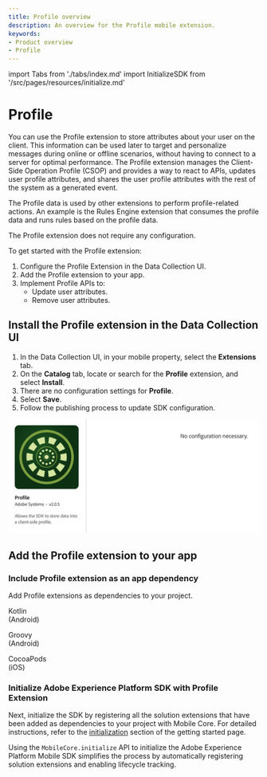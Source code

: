 ```yaml
---
title: Profile overview
description: An overview for the Profile mobile extension.
keywords:
- Product overview
- Profile
---
```


import Tabs from './tabs/index.md'
import InitializeSDK from '/src/pages/resources/initialize.md'

# Profile

You can use the Profile extension to store attributes about your user on the client. This information can be used later to target and personalize messages during online or offline scenarios, without having to connect to a server for optimal performance. The Profile extension manages the Client-Side Operation Profile (CSOP) and provides a way to react to APIs, updates user profile attributes, and shares the user profile attributes with the rest of the system as a generated event.

The Profile data is used by other extensions to perform profile-related actions. An example is the Rules Engine extension that consumes the profile data and runs rules based on the profile data.

<InlineAlert variant="info" slots="text"/>

The Profile extension does not require any configuration.

To get started with the Profile extension:

1. Configure the Profile Extension in the Data Collection UI.
2. Add the Profile extension to your app.
3. Implement Profile APIs to:
   * Update user attributes.
   * Remove user attributes.

## Install the Profile extension in the Data Collection UI

1. In the Data Collection UI, in your mobile property, select the **Extensions** tab.
2. On the **Catalog** tab, locate or search for the **Profile** extension, and select **Install**.
3. There are no configuration settings for **Profile**.
4. Select **Save**.
5. Follow the publishing process to update SDK configuration.

![Profile extension configuration](./assets/index/configuration.png)

## Add the Profile extension to your app

### Include Profile extension as an app dependency

Add Profile extensions as dependencies to your project.

<TabsBlock orientation="horizontal" slots="heading, content" repeat="3"/>

Kotlin<br/>(Android)

<Tabs query="platform=android-kotlin&task=add"/>

Groovy<br/>(Android)

<Tabs query="platform=android-groovy&task=add"/>

CocoaPods<br/>(iOS)

<Tabs query="platform=ios-pods&task=add"/>

### Initialize Adobe Experience Platform SDK with Profile Extension

Next, initialize the SDK by registering all the solution extensions that have been added as dependencies to your project with Mobile Core. For detailed instructions, refer to the [initialization](/src/pages/home/getting-started/get-the-sdk/#2-add-initialization-code) section of the getting started page.

Using the `MobileCore.initialize` API to initialize the Adobe Experience Platform Mobile SDK simplifies the process by automatically registering solution extensions and enabling lifecycle tracking.

<InitializeSDK query="componentClass=TabsBlock"/>
